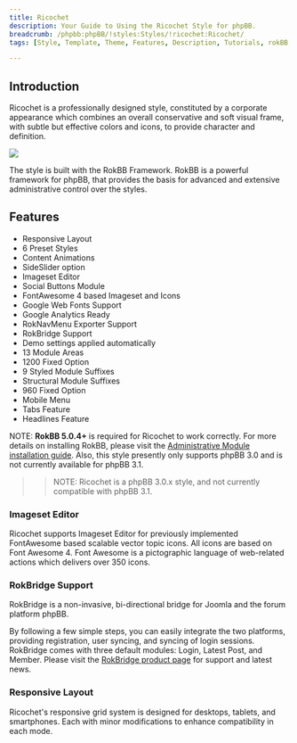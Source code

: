 ```yaml
---
title: Ricochet
description: Your Guide to Using the Ricochet Style for phpBB.
breadcrumb: /phpbb:phpBB/!styles:Styles/!ricochet:Ricochet/
tags: [Style, Template, Theme, Features, Description, Tutorials, rokBB 5]

---
```


Introduction
-----

Ricochet is a professionally designed style, constituted by a corporate appearance which combines an overall conservative and soft visual frame, with subtle but effective colors and icons, to provide character and definition.

![][style]

The style is built with the RokBB Framework. RokBB is a powerful framework for phpBB, that provides the basis for advanced and extensive administrative control over the styles.

Features
-----

* Responsive Layout
* 6 Preset Styles
* Content Animations
* SideSlider option
* Imageset Editor
* Social Buttons Module
* FontAwesome 4 based Imageset and Icons
* Google Web Fonts Support
* Google Analytics Ready
* RokNavMenu Exporter Support
* RokBridge Support
* Demo settings applied automatically
* 13 Module Areas
* 1200 Fixed Option
* 9 Styled Module Suffixes
* Structural Module Suffixes
* 960 Fixed Option
* Mobile Menu
* Tabs Feature
* Headlines Feature


NOTE: **RokBB 5.0.4+** is required for Ricochet to work correctly. For more details on installing RokBB, please visit the [Administrative Module installation guide](../../start/styles.md#installing-administrative-modules). Also, this style presently only supports phpBB 3.0 and is not currently available for phpBB 3.1.


>> NOTE: Ricochet is a phpBB 3.0.x style, and not currently compatible with phpBB 3.1.

### Imageset Editor

Ricochet supports Imageset Editor for previously implemented FontAwesome based scalable vector topic icons. All icons are based on Font Awesome 4. Font Awesome is a pictographic language of web-related actions which delivers over 350 icons.

### RokBridge Support

RokBridge is a non-invasive, bi-directional bridge for Joomla and the forum platform phpBB. 

By following a few simple steps, you can easily integrate the two platforms, providing registration, user syncing, and syncing of login sessions. RokBridge comes with three default modules: Login, Latest Post, and Member. Please visit the [RokBridge product page][rokbridge] for support and latest news.

### Responsive Layout

Ricochet's responsive grid system is designed for desktops, tablets, and smartphones. Each with minor modifications to enhance compatibility in each mode.

[adminguide]: ../../start/styles.md#installing-administrative-modules
[style]: assets/ricochet.png
[rokbridge]: http://www.rockettheme.com/extensions-joomla/rokbridge